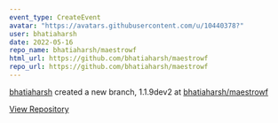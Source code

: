 ```yaml
---
event_type: CreateEvent
avatar: "https://avatars.githubusercontent.com/u/10440378?"
user: bhatiaharsh
date: 2022-05-16
repo_name: bhatiaharsh/maestrowf
html_url: https://github.com/bhatiaharsh/maestrowf
repo_url: https://github.com/bhatiaharsh/maestrowf
---
```


<a href='https://github.com/bhatiaharsh' target='_blank'>bhatiaharsh</a> created a new branch, 1.1.9dev2 at <a href='https://github.com/bhatiaharsh/maestrowf' target='_blank'>bhatiaharsh/maestrowf</a>

<a href='https://github.com/bhatiaharsh/maestrowf' target='_blank'>View Repository</a>
